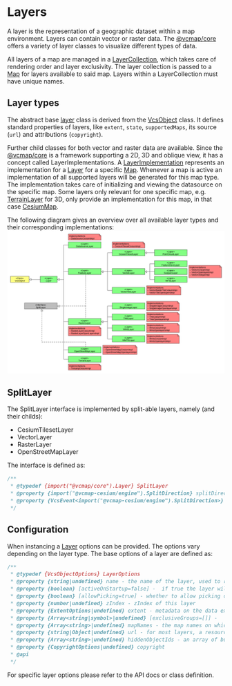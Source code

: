 # Layers

A layer is the representation of a geographic dataset within a map environment.
Layers can contain vector or raster data. The [@vcmap/core](../README.md) offers a variety of layer classes to visualize different types of data.

All layers of a map are managed in a [LayerCollection](../src/util/layerCollection.js), which takes care of rendering order and layer exclusivity.
The layer collection is passed to a [Map](../src/map/vcsMap.js) for layers available to said map. Layers within a LayerCollection must have unique names.

## Layer types

The abstract base [layer](../src/layer/layer.js) class is derived from the [VcsObject](../src/vcsObject.js) class.
It defines standard properties of layers, like `extent`, `state`, `supportedMaps`, its source (`url`) and attributions (`copyright`).

Further child classes for both vector and raster data are available.
Since the [@vcmap/core](../README.md) is a framework supporting a 2D, 3D and oblique view, it has a concept called LayerImplementations.
A [LayerImplementation](../src/layer/layerImplementation.js) represents an implementation for a [Layer](../src/layer/layer.js) for a specific [Map](../src/map/vcsMap.js).
Whenever a map is active an implementation of all supported layers will be generated for this map type.
The implementation takes care of initializing and viewing the datasource on the specific map.
Some layers only relevant for one specific map, e.g. [TerrainLayer](../src/layer/terrainLayer.js) for 3D, only provide an implementation for this map, in that case [CesiumMap](../src/map/cesiumMap.js).

The following diagram gives an overview over all available layer types and their corresponding implementations:
![VcsLayerDiagram](VcsLayer.png)

## SplitLayer

The SplitLayer interface is implemented by split-able layers, namely (and their childs):
- CesiumTilesetLayer
- VectorLayer
- RasterLayer
- OpenStreetMapLayer

The interface is defined as:
```js
/**
 * @typedef {import("@vcmap/core").Layer} SplitLayer
 * @property {import("@vcmap-cesium/engine").SplitDirection} splitDirection
 * @property {VcsEvent<import("@vcmap-cesium/engine").SplitDirection>} splitDirectionChanged
 */
```

## Configuration

When instancing a [Layer](../src/layer/layer.js) options can be provided. The options vary depending on the layer type.
The base options of a layer are defined as:
```js
/**
 * @typedef {VcsObjectOptions} LayerOptions
 * @property {string|undefined} name - the name of the layer, used to retrieve the layer from the framework. if not specified, a uuid is generated
 * @property {boolean} [activeOnStartup=false] -  if true the layer will be activated on initialization
 * @property {boolean} [allowPicking=true] - whether to allow picking on this layer
 * @property {number|undefined} zIndex - zIndex of this layer
 * @property {ExtentOptions|undefined} extent - metadata on the data extent of the layer.
 * @property {Array<string|symbol>|undefined} [exclusiveGroups=[]] -
 * @property {Array<string>|undefined} mapNames - the map names on which this layer is shown, all if empty
 * @property {string|Object|undefined} url - for most layers, a resource url will be needed
 * @property {Array<string>|undefined} hiddenObjectIds - an array of building ids which should be hidden if this layer is active
 * @property {CopyrightOptions|undefined} copyright
 * @api
 */
```
For specific layer options please refer to the API docs or class definition.
